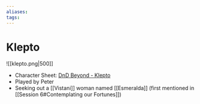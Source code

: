```yaml
---
aliases: 
tags: 
---
```


# Klepto

![[klepto.png|500]]


- Character Sheet: [DnD Beyond - Klepto](https://www.dndbeyond.com/characters/66350269)
- Played by Peter
- Seeking out a [[Vistani]] woman named [[Esmeralda]] (first mentioned in [[Session 6#Contemplating our Fortunes]])